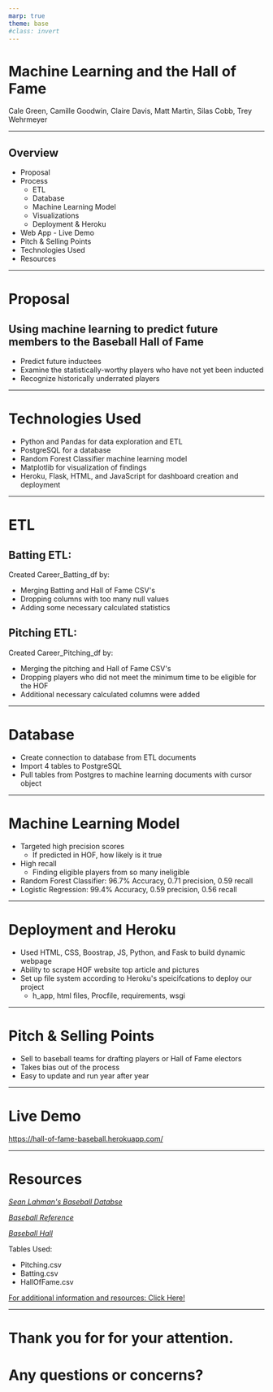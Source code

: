 ```yaml
---
marp: true
theme: base
#class: invert
---
```

# Machine Learning and the Hall of Fame
Cale Green, Camille Goodwin, Claire Davis, Matt Martin, Silas Cobb, Trey Wehrmeyer 


---

<style>
section {
  background: #B0C4DE;
}
</style>

## Overview 
- Proposal
- Process 
  - ETL
  - Database
  - Machine Learning Model
  - Visualizations
  - Deployment & Heroku
- Web App - Live Demo
- Pitch & Selling Points
- Technologies Used
- Resources


---
# Proposal 
## Using machine learning to predict future members to the Baseball Hall of Fame

- Predict future inductees
- Examine the statistically-worthy players who have not yet been inducted
- Recognize historically underrated players

---
# Technologies Used

- Python and Pandas for data exploration and ETL
- PostgreSQL for a database
- Random Forest Classifier machine learning model
- Matplotlib for visualization of findings
- Heroku, Flask, HTML, and JavaScript for dashboard creation and deployment


---
# ETL
## Batting ETL:
Created Career_Batting_df by:
- Merging Batting and Hall of Fame CSV's
- Dropping columns with too many null values
- Adding some necessary calculated statistics 
## Pitching ETL:
Created Career_Pitching_df by:
- Merging the pitching and Hall of Fame CSV's
- Dropping players who did not meet the minimum time to be eligible for the HOF
- Additional necessary calculated columns were added 

---
# Database
- Create connection to database from ETL documents
- Import 4 tables to PostgreSQL
- Pull tables from Postgres to machine learning documents with cursor object

---
# Machine Learning Model
- Targeted high precision scores 
  - If predicted in HOF, how likely is it true
- High recall
  - Finding eligible players from so many ineligible
- Random Forest Classifier: 96.7% Accuracy, 0.71 precision, 0.59 recall
- Logistic Regression: 99.4% Accuracy, 0.59 precision, 0.56 recall 

---
# Deployment and Heroku
- Used HTML, CSS, Boostrap, JS, Python, and Fask to build dynamic webpage
- Ability to scrape HOF website top article and pictures
- Set up file system according to Heroku's speicifcations to deploy our project
  - h_app, html files, Procfile, requirements, wsgi

---
# Pitch & Selling Points
- Sell to baseball teams for drafting players or Hall of Fame electors 
- Takes bias out of the process
- Easy to update and run year after year
---
# Live Demo

https://hall-of-fame-baseball.herokuapp.com/


---
# Resources

*[Sean Lahman's Baseball Databse](http://www.seanlahman.com/baseball-archive/statistics/)*

*[Baseball Reference](https://www.baseball-reference.com/)*

*[Baseball Hall](https://baseballhall.org/)*

Tables Used:
- Pitching.csv
- Batting.csv
- HallOfFame.csv

[For additional information and resources: Click Here!](https://github.com/greensleeves8/Final_Project_Baseball)

---
# Thank you for for your attention.
# Any questions or concerns? 